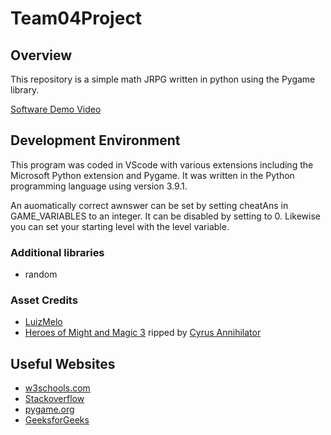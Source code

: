 # Team04Project
## Overview

This repository is a simple math JRPG written in python using the Pygame library.

[Software Demo Video]()

## Development Environment

This program was coded in VScode with various extensions including the Microsoft Python extension and Pygame. It was written in the Python programming language using version 3.9.1.

An auomatically correct awnswer can be set by setting cheatAns in GAME_VARIABLES to an integer. It can be disabled by setting to 0. Likewise you can set your starting level with the level variable.

### Additional libraries
* random

### Asset Credits
* [LuizMelo](https://luizmelo.itch.io/monsters-creatures-fantasy)
* [Heroes of Might and Magic 3](https://www.spriters-resource.com/pc_computer/heroes3/sheet/44993/) ripped by [Cyrus Annihilator](https://www.spriters-resource.com/submitter/Cyrus+Annihilator/)

## Useful Websites

* [w3schools.com](https://www.w3schools.com/python/)
* [Stackoverflow](https://stackoverflow.com/questions/tagged/python)
* [pygame.org](https://www.pygame.org/docs/)
* [GeeksforGeeks](https://www.geeksforgeeks.org/tag/python-pygame/)